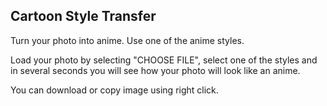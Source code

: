 ## Cartoon Style Transfer 

Turn your photo into anime. Use one of the anime styles.

Load your photo by selecting  "CHOOSE FILE", select one of the styles and in several seconds you will see how your photo will look like an anime.

You can download or copy image using right click.